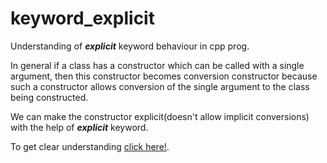 # keyword_explicit
Understanding of ***explicit*** keyword behaviour in cpp prog.

In general if a class has a constructor which can be called with a single argument, then this constructor becomes conversion constructor because such a constructor allows conversion of the single argument to the class being constructed.

We can make the constructor explicit(doesn't allow implicit conversions) with the help of ***explicit*** keyword.

To get clear understanding [click here!](https://stackoverflow.com/a/31351956/5903276).
